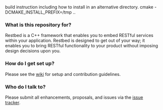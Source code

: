 build instruction including how to install in an alternative directory.
cmake -DCMAKE_INSTALL_PREFIX=/tmp ..

### What is this repository for? ###

Restbed is a C++ framework that enables you to embed RESTful services within your application. Restbed is designed
to get out of your way; it enables you to bring RESTful functionality to your product without imposing design 
decisions upon you.

### How do I get set up? ###

Please see the [wiki](https://bitbucket.org/Corvusoft/restbed/wiki/Home) for setup and contribution guidelines.

### Who do I talk to? ###

Please submit all enhancements, proposals, and issues via the [issue tracker](https://bitbucket.org/Corvusoft/restbed/issues/new).

